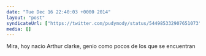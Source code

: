 ```yaml
---
date: "Tue Dec 16 22:40:03 +0000 2014"
layout: "post"
syndicateUrl: ["https://twitter.com/pudymody/status/544985332907651073"]
media: []
---
```

Mira, hoy nacio Arthur clarke, genio como pocos de los que se encuentran